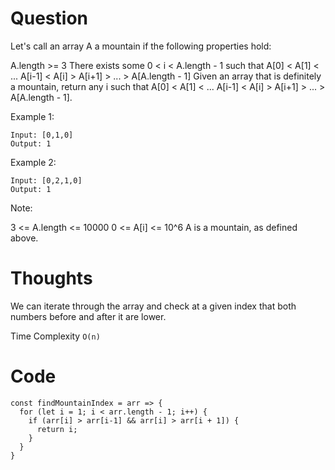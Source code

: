 # Question

Let's call an array A a mountain if the following properties hold:

A.length >= 3
There exists some 0 < i < A.length - 1 such that A[0] < A[1] < ... A[i-1] < A[i] > A[i+1] > ... > A[A.length - 1]
Given an array that is definitely a mountain, return any i such that A[0] < A[1] < ... A[i-1] < A[i] > A[i+1] > ... > A[A.length - 1].

Example 1:

```
Input: [0,1,0]
Output: 1
```

Example 2:

```
Input: [0,2,1,0]
Output: 1
```

Note:

3 <= A.length <= 10000
0 <= A[i] <= 10^6
A is a mountain, as defined above.

# Thoughts

We can iterate through the array and check at a given index that both numbers before and after it are lower.

Time Complexity `O(n)`

# Code

```JS
const findMountainIndex = arr => {
  for (let i = 1; i < arr.length - 1; i++) {
    if (arr[i] > arr[i-1] && arr[i] > arr[i + 1]) {
      return i;
    }
  }
}
```

